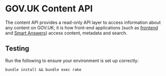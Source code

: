 # GOV.UK Content API

The content API provides a read-only API layer to access information about any
content on GOV.UK; it is how front-end applications (such as
[frontend](https://github.com/alphagov/frontend) and
[Smart Answers](https://github.com/alphagov/smart-answers)) access content,
metadata and search.

## Testing

Run the following to ensure your environment is set up correctly:

    bundle install && bundle exec rake

